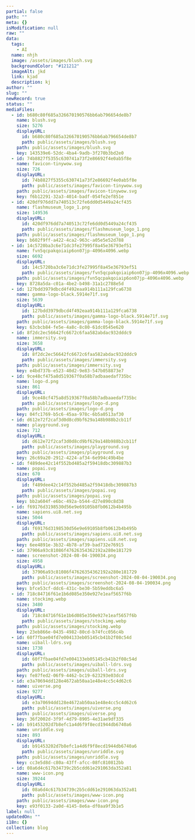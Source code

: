 ```yaml
---
partial: false
path: ""
meta: {}
isModification: null
raw: ""
data:
  tags:
    - AI
  name: nhjh
  image: /assets/images/blush.svg
  backgroundColor: "#121212"
  imageAlt: jkd
  link: kjad
  description: kj
author: ""
slug: ""
newRecord: true
status: ""
mediaFiles:
  - id: b680c80f685a326670190576bb6ab796654de8b7
    name: blush.svg
    size: 5276
    displayURL:
      id: b680c80f685a326670190576bb6ab796654de8b7
      path: public/assets/images/blush.svg
    path: public/assets/images/blush.svg
    key: 143539e6-52dc-4ba4-9adb-3f270b3bd2e0
  - id: 74b8827f5355c630741a73f2e86692f4e0ab5f8e
    name: favicon-tinywow.svg
    size: 726
    displayURL:
      id: 74b8827f5355c630741a73f2e86692f4e0ab5f8e
      path: public/assets/images/favicon-tinywow.svg
    path: public/assets/images/favicon-tinywow.svg
    key: f6b12291-32a3-4014-badf-054fe2ef851e
  - id: 420df976dd7a740513c72fe6dd0d5449a24cf435
    name: flashmuseum_logo_1.png
    size: 149536
    displayURL:
      id: 420df976dd7a740513c72fe6dd0d5449a24cf435
      path: public/assets/images/flashmuseum_logo_1.png
    path: public/assets/images/flashmuseum_logo_1.png
    key: b602f9ff-a422-4ca2-963c-a05e5e52d788
  - id: 14c5720ba3c6e71dc3fe27995f8a45e36793ef51
    name: fvn5qcpakqoiaip6on07jp-4096x4096.webp
    size: 6692
    displayURL:
      id: 14c5720ba3c6e71dc3fe27995f8a45e36793ef51
      path: public/assets/images/fvn5qcpakqoiaip6on07jp-4096x4096.webp
    path: public/assets/images/fvn5qcpakqoiaip6on07jp-4096x4096.webp
    key: 8728a5da-c01a-4be2-b498-31a1c2788e5d
  - id: 127bdd3979dbcd4f492eaa914b111a129fca6738
    name: gamma-logo-black.5914e71f.svg
    size: 5639
    displayURL:
      id: 127bdd3979dbcd4f492eaa914b111a129fca6738
      path: public/assets/images/gamma-logo-black.5914e71f.svg
    path: public/assets/images/gamma-logo-black.5914e71f.svg
    key: 63cbcb84-fe5e-4a8c-8c80-61dc0545e620
  - id: 8f2dc2ec56642fc6672c6faa582abdac932dddc9
    name: immersity.svg
    size: 3658
    displayURL:
      id: 8f2dc2ec56642fc6672c6faa582abdac932dddc9
      path: public/assets/images/immersity.svg
    path: public/assets/images/immersity.svg
    key: e4bd737b-e523-40d2-9e83-547b058873e7
  - id: 9ce48cf475a8d519367f0a58b7adbaaedaf735bc
    name: logo-d.png
    size: 861
    displayURL:
      id: 9ce48cf475a8d519367f0a58b7adbaaedaf735bc
      path: public/assets/images/logo-d.png
    path: public/assets/images/logo-d.png
    key: 04fc1769-b5c6-45aa-978c-6b5a0513af30
  - id: d612e72f2caf3d0d8cd9bf629a148b988b2cb11f
    name: playground.svg
    size: 712
    displayURL:
      id: d612e72f2caf3d0d8cd9bf629a148b988b2cb11f
      path: public/assets/images/playground.svg
    path: public/assets/images/playground.svg
    key: 26c69a20-2912-4224-af34-6e994c49b4be
  - id: f489dee42c14f552bd485a2f59418dbc309887b3
    name: popai.svg
    size: 670
    displayURL:
      id: f489dee42c14f552bd485a2f59418dbc309887b3
      path: public/assets/images/popai.svg
    path: public/assets/images/popai.svg
    key: bb2a604f-e6bc-492a-b544-d27e890c8d38
  - id: f69176d3198530d56e9e69105b8fb0612b4b495b
    name: sapiens.ui8.net.svg
    size: 5044
    displayURL:
      id: f69176d3198530d56e9e69105b8fb0612b4b495b
      path: public/assets/images/sapiens.ui8.net.svg
    path: public/assets/images/sapiens.ui8.net.svg
    key: 6ee4891e-3b32-4b78-af39-bad732e76915
  - id: 37906a93c81086f47626354362192a280e181729
    name: screenshot-2024-08-04-190034.png
    size: 4958
    displayURL:
      id: 37906a93c81086f47626354362192a280e181729
      path: public/assets/images/screenshot-2024-08-04-190034.png
    path: public/assets/images/screenshot-2024-08-04-190034.png
    key: bfce53cf-ddc6-431c-be30-5b59eddbc6a5
  - id: 718c84716f61e1b6d085e350e927e1eaf5657f6b
    name: stockimg.webp
    size: 3480
    displayURL:
      id: 718c84716f61e1b6d085e350e927e1eaf5657f6b
      path: public/assets/images/stockimg.webp
    path: public/assets/images/stockimg.webp
    key: 23eb866e-0435-4982-80cd-b74fcc056c4b
  - id: 60f7fbae04fd7e004133eb05145cb41b2f08c54d
    name: uiball-ldrs.svg
    size: 1738
    displayURL:
      id: 60f7fbae04fd7e004133eb05145cb41b2f08c54d
      path: public/assets/images/uiball-ldrs.svg
    path: public/assets/images/uiball-ldrs.svg
    key: fe87fed2-06f9-4462-bc19-623293e03dcd
  - id: e3a70694dd128e4672ab50aa1e48e4cc5c4d62c6
    name: uiverse.png
    size: 9277
    displayURL:
      id: e3a70694dd128e4672ab50aa1e48e4cc5c4d62c6
      path: public/assets/images/uiverse.png
    path: public/assets/images/uiverse.png
    key: 36f2002d-3f9f-4d79-8905-4e31ae9df335
  - id: b91453202d7b8efc1a4d6f9f8ecd1944db6740a6
    name: unriddle.svg
    size: 893
    displayURL:
      id: b91453202d7b8efc1a4d6f9f8ecd1944db6740a6
      path: public/assets/images/unriddle.svg
    path: public/assets/images/unriddle.svg
    key: cc3e5d8d-c80a-43ff-afcc-08fc810812bb
  - id: 08a6d4c617b34739c2b5cdd61e291063da352a81
    name: www-icon.png
    size: 39244
    displayURL:
      id: 08a6d4c617b34739c2b5cdd61e291063da352a81
      path: public/assets/images/www-icon.png
    path: public/assets/images/www-icon.png
    key: e93f0133-2a0d-4145-8e6a-df0aa9f3b1e5
label: null
updatedOn: ""
i18n: {}
collection: blog
---
```

